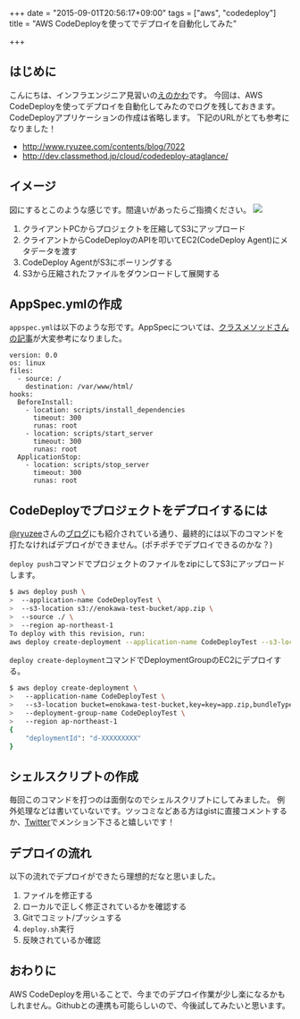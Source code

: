 +++
date = "2015-09-01T20:56:17+09:00"
tags = ["aws", "codedeploy"]
title = "AWS CodeDeployを使ってでデプロイを自動化してみた"

+++

## はじめに
こんにちは、インフラエンジニア見習いの[えのかわ](https://twitter.com/enkw_)です。
今回は、AWS CodeDeployを使ってデプロイを自動化してみたのでログを残しておきます。
CodeDeployアプリケーションの作成は省略します。
下記のURLがとても参考になりました！

* http://www.ryuzee.com/contents/blog/7022
* http://dev.classmethod.jp/cloud/codedeploy-ataglance/


## イメージ
図にするとこのような感じです。間違いがあったらご指摘ください。
<img src="/images/aws-codedeploy1.png">

1. クライアントPCからプロジェクトを圧縮してS3にアップロード
2. クライアントからCodeDeployのAPIを叩いてEC2(CodeDeploy Agent)にメタデータを渡す
3. CodeDeploy AgentがS3にポーリングする
4. S3から圧縮されたファイルをダウンロードして展開する


## AppSpec.ymlの作成
`appspec.yml`は以下のような形です。AppSpecについては、[クラスメソッドさんの記事](http://dev.classmethod.jp/cloud/aws/code-deploy-appspec/)が大変参考になりました。
```
version: 0.0
os: linux
files:
  - source: /
    destination: /var/www/html/
hooks:
  BeforeInstall:
    - location: scripts/install_dependencies
      timeout: 300
      runas: root
    - location: scripts/start_server
      timeout: 300
      runas: root
  ApplicationStop:
    - location: scripts/stop_server
      timeout: 300
      runas: root
```


## CodeDeployでプロジェクトをデプロイするには
[@ryuzee](http://twitter.com/ryuzee)さんの[ブログ](http://www.ryuzee.com/contents/blog/7022)にも紹介されている通り、最終的には以下のコマンドを打たなければデプロイができません。(ポチポチでデプロイできるのかな？)

`deploy push`コマンドでプロジェクトのファイルをzipにしてS3にアップロードします。
```sh
$ aws deploy push \
>  --application-name CodeDeployTest \
>  --s3-location s3://enokawa-test-bucket/app.zip \
>  --source ./ \
>  --region ap-northeast-1
To deploy with this revision, run:
aws deploy create-deployment --application-name CodeDeployTest --s3-location bucket=enokawa-test-bucket,key=app.zip,bundleType=zip,eTag="XXXXXXXXXXXXXXXXXXXXXXXXX" --deployment-group-name <deployment-group-name> --deployment-config-name <deployment-config-name> --description <description>
```

`deploy create-deployment`コマンドでDeploymentGroupのEC2にデプロイする。
```sh
$ aws deploy create-deployment \
>   --application-name CodeDeployTest \
>   --s3-location bucket=enokawa-test-bucket,key=key=app.zip,bundleType=zip,eTag="XXXXXXXXXXXXXXXXXXXXXXXXX" \
>   --deployment-group-name CodeDeployTest \
>   --region ap-northeast-1
{
    "deploymentId": "d-XXXXXXXXX"
}
```


## シェルスクリプトの作成
毎回このコマンドを打つのは面倒なのでシェルスクリプトにしてみました。
例外処理などは書いていないです。ツッコミなどある方はgistに直接コメントするか、[Twitter](https://twitter.com/enkw_)でメンション下さると嬉しいです！
<script src="https://gist.github.com/enokawa/ff873740c702e5dd6634.js"></script>


## デプロイの流れ
以下の流れでデプロイができたら理想的だなと思いました。

1. ファイルを修正する
2. ローカルで正しく修正されているかを確認する
3. Gitでコミット/プッシュする
4. `deploy.sh`実行
5. 反映されているか確認


## おわりに
AWS CodeDeployを用いることで、今までのデプロイ作業が少し楽になるかもしれません。Githubとの連携も可能らしいので、今後試してみたいと思います。
